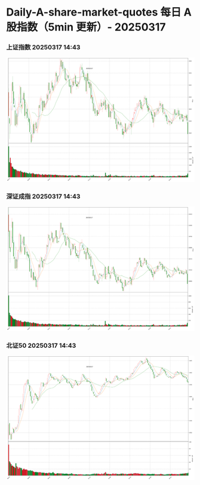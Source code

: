 
# Daily-A-share-market-quotes 每日 A 股指数（5min 更新）- 20250317

### 上证指数 20250317 14:43
![](./fig/2025/3/20250317-sh000001.png)

### 深证成指 20250317 14:43
![](./fig/2025/3/20250317-sz399001.png)

### 北证50 20250317 14:43
![](./fig/2025/3/20250317-bj899050.png)

